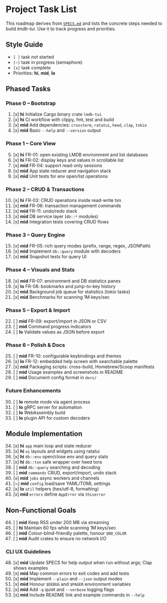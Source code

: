 # Project Task List

This roadmap derives from [`SPECS.md`](SPECS.md) and lists the concrete steps
needed to build *lmdb-tui*. Use it to track progress and priorities.

## Style Guide
- `[ ]` task not started
- `[~]` task in progress (semaphore)
- `[x]` task complete
- Priorities: **hi**, **mid**, **lo**

## Phased Tasks

### Phase 0 – Bootstrap
001. [x] **hi** Initialize Cargo binary crate `lmdb-tui`
002. [x] **hi** CI workflow with clippy, fmt, test and build
003. [x] **mid** Add dependencies: `crossterm`, `ratatui`, `heed`, `clap`, `tokio`
004. [x] **mid** Basic `--help` and `--version` output

### Phase 1 – Core View
005. [x] **hi** FR-01: open existing LMDB environment and list databases
006. [x] **hi** FR-02: display keys and values in scrollable list
007. [x] **mid** FR-04: support read-only sessions
008. [x] **mid** App state reducer and navigation stack
009. [x] **mid** Unit tests for env open/list operations

### Phase 2 – CRUD & Transactions
010. [x] **hi** FR-03: CRUD operations inside read-write txn
011. [x] **mid** FR-06: transaction management commands
012. [x] **mid** FR-11: undo/redo stack
013. [x] **mid** DB service layer (`db::*` modules)
014. [x] **mid** Integration tests covering CRUD flows

### Phase 3 – Query Engine
015. [x] **mid** FR-05: rich query modes (prefix, range, regex, JSONPath)
016. [x] **mid** Implement `db::query` module with decoders
017. [x] **mid** Snapshot tests for query UI

### Phase 4 – Visuals and Stats
018. [x] **mid** FR-07: environment and DB statistics panes
019. [x] **lo** FR-08: bookmarks and jump-to-key history
020. [x] **mid** Background job queue for statistics (tokio tasks)
021. [x] **mid** Benchmarks for scanning 1M keys/sec

### Phase 5 – Export & Import
022. [ ] **mid** FR-09: export/import in JSON or CSV
023. [ ] **mid** Command progress indicators
024. [ ] **lo** Validate values as JSON before export

### Phase 6 – Polish & Docs
025. [ ] **mid** FR-10: configurable keybindings and themes
026. [x] **lo** FR-12: embedded help screen with searchable palette
027. [x] **mid** Packaging scripts: cross-build, Homebrew/Scoop manifests
028. [ ] **mid** Usage examples and screenshots in README
029. [ ] **mid** Document config format in `docs/`

### Future Enhancements
030. [ ] **lo** remote mode via agent process
031. [ ] **lo** gRPC server for automation
032. [ ] **lo** WebAssembly build
033. [ ] **lo** plugin API for custom decoders

## Module Implementation
034. [x] **hi** `app` main loop and state reducer
035. [x] **hi** `ui` layouts and widgets using ratatui
036. [x] **hi** `db::env` open/close env and query stats
037. [x] **hi** `db::txn` safe wrapper over heed txns
038. [ ] **mid** `db::query` searching and decoding
039. [ ] **mid** `commands` CRUD, export/import, undo stack
040. [x] **mid** `jobs` async workers and channels
041. [~] **mid** `config` load/save YAML/TOML settings
042. [x] **lo** `util` helpers (hex/utf-8, formatting)
043. [x] **mid** `errors` define `AppError` via `thiserror`

## Non-Functional Goals
044. [ ] **mid** Keep RSS under 200 MB via streaming
045. [ ] **hi** Maintain 60 fps while scanning 1M keys/sec
046. [ ] **mid** Colour-blind-friendly palette, honour `$NO_COLOR`
047. [ ] **mid** Audit crates to ensure no network I/O

### CLI UX Guidelines
048. [x] **mid** Update SPECS for help output when run without args; Clap shows examples
049. [x] **mid** Map common errors to exit codes and add tests
050. [x] **mid** Implement `--plain` and `--json` output modes
051. [x] **mid** Honour `$DEBUG` and `$PAGER` environment variables
052. [x] **mid** Add `-q` quiet and `--verbose` logging flags
053. [x] **mid** Include README link and example commands in `--help`
